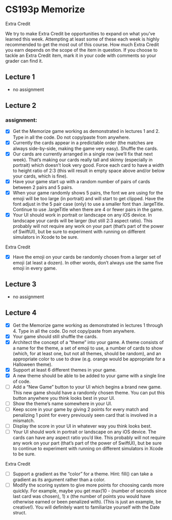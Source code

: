 #  CS193p Memorize

Extra Credit

We try to make Extra Credit be opportunities to expand on what you’ve learned this
week. Attempting at least some of these each week is highly recommended to get the
most out of this course. How much Extra Credit you earn depends on the scope of the
item in question.
If you choose to tackle an Extra Credit item, mark it in your code with comments so your
grader can find it.


## Lecture 1
- no assignment

## Lecture 2

###  assignment: 
- [x] Get the Memorize game working as demonstrated in lectures 1 and 2. Type in all the
code. Do not copy/paste from anywhere.
- [x] Currently the cards appear in a predictable order (the matches are always side-by-side,
making the game very easy). Shuffle the cards.
- [x] Our cards are currently arranged in a single row (we’ll fix that next week). That’s
making our cards really tall and skinny (especially in portrait) which doesn’t look very
good. Force each card to have a width to height ratio of 2:3 (this will result in empty
space above and/or below your cards, which is fine).
- [x] Have your game start up with a random number of pairs of cards between 2 pairs
and 5 pairs.
- [x] When your game randomly shows 5 pairs, the font we are using for the emoji will be
too large (in portrait) and will start to get clipped. Have the font adjust in the 5 pair
case (only) to use a smaller font than .largeTitle. Continue to use .largeTitle
when there are 4 or fewer pairs in the game.
-[x]  Your UI should work in portrait or landscape on any iOS device. In landscape your
cards will be larger (but still 2:3 aspect ratio). This probably will not require any work
on your part (that’s part of the power of SwiftUI), but be sure to experiment with
running on different simulators in Xcode to be sure.

Extra Credit

- [x] Have the emoji on your cards be randomly chosen from a larger set of emoji (at least
a dozen). In other words, don’t always use the same five emoji in every game.


## Lecture 3
- no assignment

## Lecture 4
- [x]  Get the Memorize game working as demonstrated in lectures 1 through 4. Type in all
the code. Do not copy/paste from anywhere.
- [x] Your game should still shuffle the cards.
- [x] Architect the concept of a “theme” into your game. A theme consists of a name for
the theme, a set of emoji to use, a number of cards to show (which, for at least one,
but not all themes, should be random), and an appropriate color to use to draw (e.g.
orange would be appropriate for a Halloween theme).
- [x] Support at least 6 different themes in your game.
- [x] A new theme should be able to be added to your game with a single line of code.
- [ ] Add a “New Game” button to your UI which begins a brand new game. This new
game should have a randomly chosen theme. You can put this button anywhere you
think looks best in your UI.
- [ ] Show the theme’s name somewhere in your UI.
- [ ]  Keep score in your game by giving 2 points for every match and penalizing 1 point for
every previously seen card that is involved in a mismatch.
- [ ] Display the score in your UI in whatever way you think looks best.
- [ ] Your UI should work in portrait or landscape on any iOS device. The cards can have
any aspect ratio you’d like. This probably will not require any work on your part
(that’s part of the power of SwiftUI), but be sure to continue to experiment with
running on different simulators in Xcode to be sure. 

Extra Credit
 - [ ] Support a gradient as the “color” for a theme. Hint: fill() can take a gradient as its
argument rather than a color.
- [ ] Modify the scoring system to give more points for choosing cards more quickly. For
example, maybe you get max(10 - (number of seconds since last card was chosen), 1) x
(the number of points you would have otherwise earned or been penalized with).
(This is just an example, be creative!). You will definitely want to familiarize yourself
with the Date struct.
